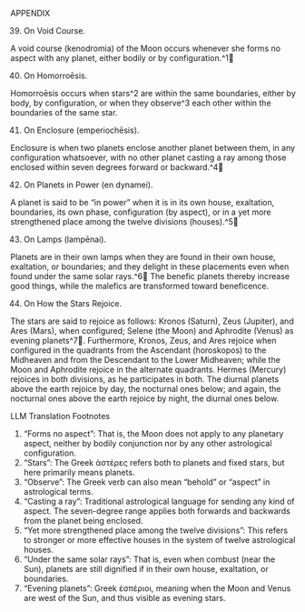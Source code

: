 APPENDIX

39. On Void Course.

A void course (kenodromia) of the Moon occurs whenever she forms no aspect with any planet, either bodily or by configuration.^1🤖

40. On Homorroēsis.

Homorroēsis occurs when stars^2 are within the same boundaries, either by body, by configuration, or when they observe^3 each other within the boundaries of the same star.

41. On Enclosure (emperiochēsis).

Enclosure is when two planets enclose another planet between them, in any configuration whatsoever, with no other planet casting a ray among those enclosed within seven degrees forward or backward.^4🤖

42. On Planets in Power (en dynamei).

A planet is said to be “in power” when it is in its own house, exaltation, boundaries, its own phase, configuration (by aspect), or in a yet more strengthened place among the twelve divisions (houses).^5🤖

43. On Lamps (lampēnai).

Planets are in their own lamps when they are found in their own house, exaltation, or boundaries; and they delight in these placements even when found under the same solar rays.^6🤖 The benefic planets thereby increase good things, while the malefics are transformed toward beneficence.

44. On How the Stars Rejoice.

The stars are said to rejoice as follows: Kronos (Saturn), Zeus (Jupiter), and Ares (Mars), when configured; Selene (the Moon) and Aphrodite (Venus) as evening planets^7🤖. Furthermore, Kronos, Zeus, and Ares rejoice when configured in the quadrants from the Ascendant (horoskopos) to the Midheaven and from the Descendant to the Lower Midheaven; while the Moon and Aphrodite rejoice in the alternate quadrants. Hermes (Mercury) rejoices in both divisions, as he participates in both. The diurnal planets above the earth rejoice by day, the nocturnal ones below; and again, the nocturnal ones above the earth rejoice by night, the diurnal ones below.


LLM Translation Footnotes

1. “Forms no aspect”: That is, the Moon does not apply to any planetary aspect, neither by bodily conjunction nor by any other astrological configuration.  
2. “Stars”: The Greek ἀστέρες refers both to planets and fixed stars, but here primarily means planets.  
3. “Observe”: The Greek verb can also mean “behold” or “aspect” in astrological terms.  
4. “Casting a ray”: Traditional astrological language for sending any kind of aspect. The seven-degree range applies both forwards and backwards from the planet being enclosed.  
5. “Yet more strengthened place among the twelve divisions”: This refers to stronger or more effective houses in the system of twelve astrological houses.  
6. “Under the same solar rays”: That is, even when combust (near the Sun), planets are still dignified if in their own house, exaltation, or boundaries.  
7. “Evening planets”: Greek ἑσπέριοι, meaning when the Moon and Venus are west of the Sun, and thus visible as evening stars.
